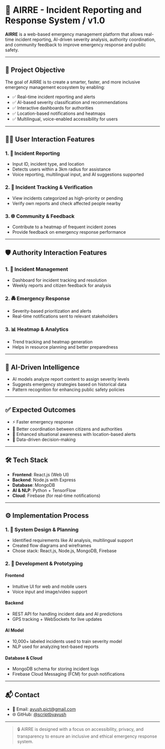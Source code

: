 # 🚨 AIRRE - Incident Reporting and Response System / v1.0

**AIRRE** is a web-based emergency management platform that allows real-time incident reporting, AI-driven severity analysis, authority coordination, and community feedback to improve emergency response and public safety.

---

## 🎯 Project Objective

The goal of AIRRE is to create a smarter, faster, and more inclusive emergency management ecosystem by enabling:

- ✅ Real-time incident reporting and alerts  
- ✅ AI-based severity classification and recommendations  
- ✅ Interactive dashboards for authorities  
- ✅ Location-based notifications and heatmaps  
- ✅ Multilingual, voice-enabled accessibility for users  

---

## 🧑‍💻 User Interaction Features

### 1. 📝 Incident Reporting

- Input ID, incident type, and location  
- Detects users within a 3km radius for assistance  
- Voice reporting, multilingual input, and AI suggestions supported  

### 2. 📍 Incident Tracking & Verification

- View incidents categorized as high-priority or pending  
- Verify own reports and check affected people nearby  

### 3. 🌐 Community & Feedback

- Contribute to a heatmap of frequent incident zones  
- Provide feedback on emergency response performance  

---

## 🛡️ Authority Interaction Features

### 1. 🧾 Incident Management

- Dashboard for incident tracking and resolution  
- Weekly reports and citizen feedback for analysis  

### 2. 🚔 Emergency Response

- Severity-based prioritization and alerts  
- Real-time notifications sent to relevant stakeholders  

### 3. 📊 Heatmap & Analytics

- Trend tracking and heatmap generation  
- Helps in resource planning and better preparedness  

---

## 🧠 AI-Driven Intelligence

- AI models analyze report content to assign severity levels  
- Suggests emergency strategies based on historical data  
- Pattern recognition for enhancing public safety policies  

---

## ✅ Expected Outcomes

- ⚡ Faster emergency response  
- 👥 Better coordination between citizens and authorities  
- 📡 Enhanced situational awareness with location-based alerts  
- 🧠 Data-driven decision-making  

---

## 🛠️ Tech Stack

- **Frontend**: React.js (Web UI)
- **Backend**: Node.js with Express  
- **Database**: MongoDB  
- **AI & NLP**: Python + TensorFlow  
- **Cloud**: Firebase (for real-time notifications)

---

## ⚙️ Implementation Process

### 1. 🧩 System Design & Planning

- Identified requirements like AI analysis, multilingual support  
- Created flow diagrams and wireframes  
- Chose stack: React.js, Node.js, MongoDB, Firebase  

### 2. 🚧 Development & Prototyping

#### Frontend
- Intuitive UI for web and mobile users  
- Voice input and image/video support  

#### Backend
- REST API for handling incident data and AI predictions  
- GPS tracking + WebSockets for live updates  

#### AI Model
- 10,000+ labeled incidents used to train severity model  
- NLP used for analyzing text-based reports  

#### Database & Cloud
- MongoDB schema for storing incident logs  
- Firebase Cloud Messaging (FCM) for push notifications  

---

## 📬 Contact

- 📧 Email: [ayush.pict@gmail.com](mailto:ayush.pict@gmail.com)
- 🌐 GitHub: [@scriptbyayush](https://github.com/scriptbyayush)

---

> 🔒 AIRRE is designed with a focus on accessibility, privacy, and transparency to ensure an inclusive and ethical emergency response system.
